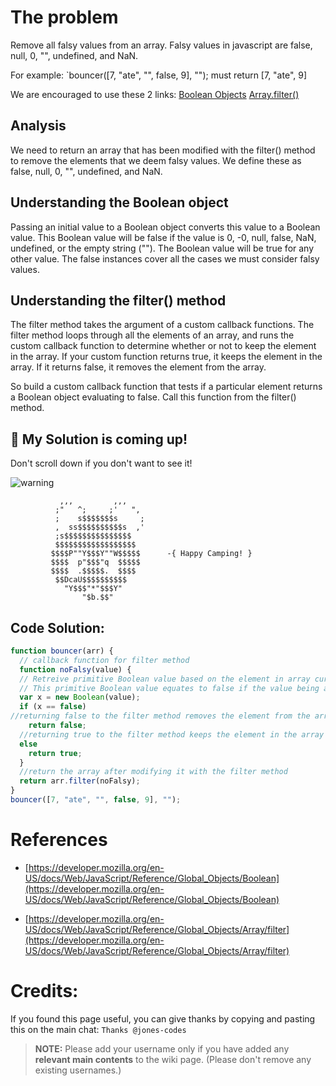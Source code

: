 # The problem
Remove all falsy values from an array.
Falsy values in javascript are false, null, 0, "", undefined, and NaN.

For example: `bouncer([7, "ate", "", false, 9], ""); must return [7, "ate", 9]

We are encouraged to use these 2 links:
[Boolean Objects](https://developer.mozilla.org/en-US/docs/Web/JavaScript/Reference/Global_Objects/Boolean)
[Array.filter()](https://developer.mozilla.org/en-US/docs/Web/JavaScript/Reference/Global_Objects/Array/filter)


## Analysis
We need to return an array that has been modified with the filter() method to remove the elements that we deem falsy values. We define these as false, null, 0, "", undefined, and NaN.

## Understanding the Boolean object
Passing an initial value to a Boolean object converts this value to a Boolean value. This Boolean value will be false if the value is 0, -0, null, false, NaN, undefined, or the empty string (""). The Boolean value will be true for any other value. The false instances cover all the cases we must consider falsy values. 

## Understanding the filter() method
The filter method takes the argument of a custom callback functions. The filter method loops through all the elements of an array, and runs the custom callback function to determine whether or not to keep the element in the array. If your custom function returns true, it keeps the element in the array. If it returns false, it removes the element from the array.

So build a custom callback function that tests if a particular element returns a Boolean object evaluating to false. Call this function from the filter() method.

## :construction: My Solution is coming up!
Don't scroll down if you don't want to see it!

![warning](http://www.yourdrum.com/yourdrum/images/2007/10/10/red_warning_sign_2.gif)        

```
           ,,,         ,,,
          ;"   ^;     ;'   ",
          ;    s$$$$$$$s     ;
          ,  ss$$$$$$$$$$s  ,'
          ;s$$$$$$$$$$$$$$$
          $$$$$$$$$$$$$$$$$$
         $$$$P""Y$$$Y""W$$$$$      -{ Happy Camping! }
         $$$$  p"$$$"q  $$$$$
         $$$$  .$$$$$.  $$$$
          $$DcaU$$$$$$$$$$
            "Y$$$"*"$$$Y"    
                "$b.$$"
```

## Code Solution:

```javascript
function bouncer(arr) {
  // callback function for filter method
  function noFalsy(value) {
  // Retreive primitive Boolean value based on the element in array currently being tested via filter method
  // This primitive Boolean value equates to false if the value being added is omitted or is 0, -0, null, false, NaN, undefined, or ""
  var x = new Boolean(value);
  if (x == false)
//returning false to the filter method removes the element from the array
    return false;
  //returning true to the filter method keeps the element in the array
  else
    return true;
  }
  //return the array after modifying it with the filter method
  return arr.filter(noFalsy); 
}
bouncer([7, "ate", "", false, 9], "");
```

# References
- [https://developer.mozilla.org/en-US/docs/Web/JavaScript/Reference/Global_Objects/Boolean](https://developer.mozilla.org/en-US/docs/Web/JavaScript/Reference/Global_Objects/Boolean)

- [https://developer.mozilla.org/en-US/docs/Web/JavaScript/Reference/Global_Objects/Array/filter](https://developer.mozilla.org/en-US/docs/Web/JavaScript/Reference/Global_Objects/Array/filter)


# Credits:
If you found this page useful, you can give thanks by copying and pasting this on the main chat: `Thanks @jones-codes`

> **NOTE:** Please add your username only if you have added any **relevant main contents** to the wiki page. (Please don't remove any existing usernames.)